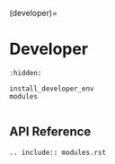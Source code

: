 (developer)=
# Developer

```{toctree}
:hidden:

install_developer_env
modules
```

```{include} install_developer_env.md
```


## API Reference

```{eval-rst}
.. include:: modules.rst
```
